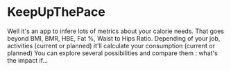 # KeepUpThePace
Well it's an app to infere lots of metrics about your calorie needs.
That goes beyond BMI, BMR, HBE, Fat %, Waist to Hips Ratio.
Depending of your job, activities (current or planned) it'll calculate your consumption (current or planned)
You can explore several possibilities and compare them : what's the impact if...
